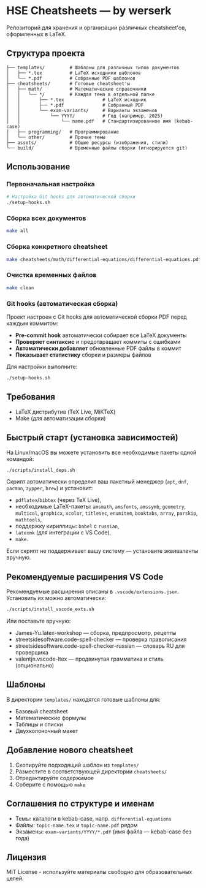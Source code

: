 # HSE Cheatsheets — by werserk

Репозиторий для хранения и организации различных cheatsheet'ов, оформленных в LaTeX.

## Структура проекта

```
├── templates/         # Шаблоны для различных типов документов
│   ├── *.tex          # LaTeX исходники шаблонов
│   └── *.pdf          # Собранные PDF шаблонов
├── cheatsheets/       # Готовые cheatsheet'ы
│   ├── math/          # Математические справочники
│   │   └── */         # Каждая тема в отдельной папке
│   │       ├── *.tex              # LaTeX исходник
│   │       ├── *.pdf              # Собранный PDF
│   │       └── exam-variants/     # Варианты экзаменов
│   │           └── YYYY/          # Год (например, 2025)
│   │               └── name.pdf   # Стандартизированное имя (kebab-case)
│   ├── programming/   # Программирование
│   └── other/         # Прочие темы
├── assets/            # Общие ресурсы (изображения, стили)
└── build/             # Временные файлы сборки (игнорируется git)
```

## Использование

### Первоначальная настройка
```bash
# Настройка Git hooks для автоматической сборки
./setup-hooks.sh
```

### Сборка всех документов
```bash
make all
```

### Сборка конкретного cheatsheet
```bash
make cheatsheets/math/differential-equations/differential-equations.pdf
```

### Очистка временных файлов
```bash
make clean
```

### Git hooks (автоматическая сборка)

Проект настроен с Git hooks для автоматической сборки PDF перед каждым коммитом:

- **Pre-commit hook** автоматически собирает все LaTeX документы
- **Проверяет синтаксис** и предотвращает коммиты с ошибками
- **Автоматически добавляет** обновленные PDF файлы в коммит
- **Показывает статистику** сборки и размеры файлов

Для настройки выполните:
```bash
./setup-hooks.sh
```

## Требования

- LaTeX дистрибутив (TeX Live, MiKTeX)
- Make (для автоматизации сборки)

## Быстрый старт (установка зависимостей)

На Linux/macOS вы можете установить все необходимые пакеты одной командой:

```bash
./scripts/install_deps.sh
```

Скрипт автоматически определит ваш пакетный менеджер (`apt`, `dnf`, `pacman`, `zypper`, `brew`) и установит:

- `pdflatex`/`bibtex` (через TeX Live),
- необходимые LaTeX-пакеты: `amsmath`, `amsfonts`, `amssymb`, `geometry`, `multicol`, `graphicx`, `xcolor`, `titlesec`, `enumitem`, `booktabs`, `array`, `parskip`, `mathtools`,
- поддержку кириллицы: `babel` с `russian`,
- `latexmk` (для интеграции с VS Code),
- `make`.

Если скрипт не поддерживает вашу систему — установите эквиваленты вручную.

## Рекомендуемые расширения VS Code

Рекомендуемые расширения описаны в `.vscode/extensions.json`. Установить их можно автоматически:

```bash
./scripts/install_vscode_exts.sh
```

Или поставьте вручную:

- James-Yu.latex-workshop — сборка, предпросмотр, рецепты
- streetsidesoftware.code-spell-checker — проверка правописания
- streetsidesoftware.code-spell-checker-russian — словарь RU для проверщика
- valentjn.vscode-ltex — продвинутая грамматика и стиль (опционально)

## Шаблоны

В директории `templates/` находятся готовые шаблоны для:
- Базовый cheatsheet
- Математические формулы
- Таблицы и списки
- Двухколоночный макет

## Добавление нового cheatsheet

1. Скопируйте подходящий шаблон из `templates/`
2. Разместите в соответствующей директории `cheatsheets/`
3. Отредактируйте содержимое
4. Соберите с помощью `make`

## Соглашения по структуре и именам

- Темы: каталоги в kebab-case, напр. `differential-equations`
- Файлы: `topic-name.tex` и `topic-name.pdf` рядом
- Экзамены: `exam-variants/YYYY/*.pdf` (имя файла — kebab-case без года)

## Лицензия

MIT License - используйте материалы свободно для образовательных целей.
